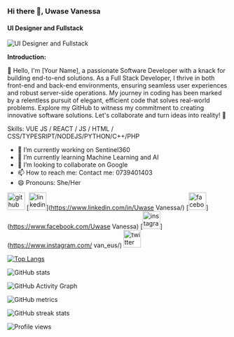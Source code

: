 ### Hi there 👋, Uwase Vanessa
#### UI Designer and Fullstack
![UI Designer and Fullstack](https://github.com/van-eus)

**Introduction:**

👋 Hello, I'm [Your Name], a passionate Software Developer with a knack for building end-to-end solutions. As a Full Stack Developer, I thrive in both front-end and back-end environments, ensuring seamless user experiences and robust server-side operations. My journey in coding has been marked by a relentless pursuit of elegant, efficient code that solves real-world problems. Explore my GitHub to witness my commitment to creating innovative software solutions. Let's collaborate and turn ideas into reality! 🚀

Skills: VUE JS / REACT / JS / HTML / CSS/TYPESRIPT/NODEJS/PYTHON/C++/PHP

- 🔭 I’m currently working on Sentinel360 
- 🌱 I’m currently learning Machine Learning and AI 
- 👯 I’m looking to collaborate on Google 
- 📫 How to reach me: Contact me: 0739401403 
- 😄 Pronouns: She/Her 


[<img src='https://cdn.jsdelivr.net/npm/simple-icons@3.0.1/icons/github.svg' alt='github' height='40'>](https://github.com/van-eus)  [<img src='https://cdn.jsdelivr.net/npm/simple-icons@3.0.1/icons/linkedin.svg' alt='linkedin' height='40'>](https://www.linkedin.com/in/Uwase Vanessa/)  [<img src='https://cdn.jsdelivr.net/npm/simple-icons@3.0.1/icons/facebook.svg' alt='facebook' height='40'>](https://www.facebook.com/Uwase Vanessa)  [<img src='https://cdn.jsdelivr.net/npm/simple-icons@3.0.1/icons/instagram.svg' alt='instagram' height='40'>](https://www.instagram.com/ van_eus/)  [<img src='https://cdn.jsdelivr.net/npm/simple-icons@3.0.1/icons/twitter.svg' alt='twitter' height='40'>](https://twitter.com/@van_e_us)  

[![Top Langs](https://github-readme-stats.vercel.app/api/top-langs/?username=van-eus)](https://github.com/anuraghazra/github-readme-stats)

![GitHub stats](https://github-readme-stats.vercel.app/api?username=van-eus&show_icons=true)  

![GitHub Activity Graph](https://activity-graph.herokuapp.com/graph?username=van-eus)  

![GitHub metrics](https://metrics.lecoq.io/van-eus)  

![GitHub streak stats](https://streak-stats.demolab.com/?user=van-eus)  

![Profile views](https://gpvc.arturio.dev/van-eus)  
